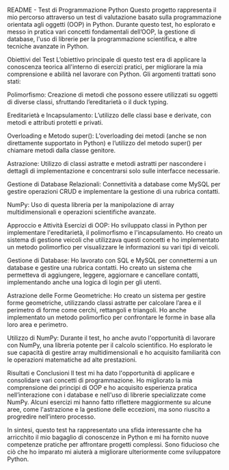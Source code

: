 README - Test di Programmazione Python
Questo progetto rappresenta il mio percorso attraverso un test di valutazione basato sulla programmazione orientata agli oggetti (OOP) in Python. Durante questo test, ho esplorato e messo in pratica vari concetti fondamentali dell’OOP, la gestione di database, l'uso di librerie per la programmazione scientifica, e altre tecniche avanzate in Python.

Obiettivi del Test
L’obiettivo principale di questo test era di applicare la conoscenza teorica all'interno di esercizi pratici, per migliorare la mia comprensione e abilità nel lavorare con Python. Gli argomenti trattati sono stati:

Polimorfismo: Creazione di metodi che possono essere utilizzati su oggetti di diverse classi, sfruttando l’ereditarietà o il duck typing.

Ereditarietà e Incapsulamento: L’utilizzo delle classi base e derivate, con metodi e attributi protetti e privati.

Overloading e Metodo super(): L’overloading dei metodi (anche se non direttamente supportato in Python) e l’utilizzo del metodo super() per chiamare metodi dalla classe genitore.

Astrazione: Utilizzo di classi astratte e metodi astratti per nascondere i dettagli di implementazione e concentrarsi solo sulle interfacce necessarie.

Gestione di Database Relazionali: Connettività a database come MySQL per gestire operazioni CRUD e implementare la gestione di una rubrica contatti.

NumPy: Uso di questa libreria per la manipolazione di array multidimensionali e operazioni scientifiche avanzate.

Approccio e Attività
Esercizi di OOP: Ho sviluppato classi in Python per implementare l'ereditarietà, il polimorfismo e l'incapsulamento. Ho creato un sistema di gestione veicoli che utilizzava questi concetti e ho implementato un metodo polimorfico per visualizzare le informazioni su vari tipi di veicoli.

Gestione di Database: Ho lavorato con SQL e MySQL per connettermi a un database e gestire una rubrica contatti. Ho creato un sistema che permetteva di aggiungere, leggere, aggiornare e cancellare contatti, implementando anche una logica di login per gli utenti.

Astrazione delle Forme Geometriche: Ho creato un sistema per gestire forme geometriche, utilizzando classi astratte per calcolare l’area e il perimetro di forme come cerchi, rettangoli e triangoli. Ho anche implementato un metodo polimorfico per confrontare le forme in base alla loro area e perimetro.

Utilizzo di NumPy: Durante il test, ho anche avuto l'opportunità di lavorare con NumPy, una libreria potente per il calcolo scientifico. Ho esplorato le sue capacità di gestire array multidimensionali e ho acquisito familiarità con le operazioni matematiche ad alte prestazioni.

Risultati e Conclusioni
Il test mi ha dato l'opportunità di applicare e consolidare vari concetti di programmazione. Ho migliorato la mia comprensione dei principi di OOP e ho acquisito esperienza pratica nell’interazione con i database e nell'uso di librerie specializzate come NumPy. Alcuni esercizi mi hanno fatto riflettere maggiormente su alcune aree, come l'astrazione e la gestione delle eccezioni, ma sono riuscito a progredire nell’intero processo.

In sintesi, questo test ha rappresentato una sfida interessante che ha arricchito il mio bagaglio di conoscenze in Python e mi ha fornito nuove competenze pratiche per affrontare progetti complessi. Sono fiducioso che ciò che ho imparato mi aiuterà a migliorare ulteriormente come sviluppatore Python.